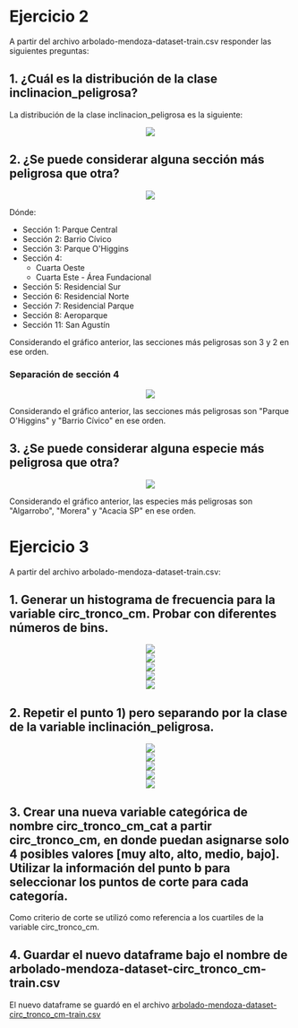 # Ejercicio 2
A partir del archivo arbolado-mendoza-dataset-train.csv responder las siguientes preguntas:

## 1. ¿Cuál es la distribución de la clase inclinacion_peligrosa?

La distribución de la clase inclinacion_peligrosa es la siguiente:

<div style="text-align:center">
    <img src="pics/2_1_distribucion_inclinacion_peligrosa.png"/>
</div>

## 2. ¿Se puede considerar alguna sección más peligrosa que otra?

<div style="text-align:center">
    <img src="pics/2_2_peligrosidad_secciones.png"/>
</div>

Dónde:
- Sección 1: Parque Central
- Sección 2: Barrio Cívico
- Sección 3: Parque O'Higgins
- Sección 4: 
  - Cuarta Oeste
  - Cuarta Este - Área Fundacional
- Sección 5: Residencial Sur
- Sección 6: Residencial Norte
- Sección 7: Residencial Parque
- Sección 8: Aeroparque
- Sección 11: San Agustín

Considerando el gráfico anterior, las secciones más peligrosas son 3 y 2 en ese orden.

### Separación de sección 4

<div style="text-align:center">
    <img src="pics/2_2_peligrosidad_nombre_secciones.png"/>
</div>

Considerando el gráfico anterior, las secciones más peligrosas son "Parque O'Higgins" y "Barrio Cívico" en ese orden.

## 3. ¿Se puede considerar alguna especie más peligrosa que otra?

<div style="text-align:center">
    <img src="pics/2_3_peligrosidad_especies.png"/>
</div>

Considerando el gráfico anterior, las especies más peligrosas son "Algarrobo", "Morera" y "Acacia SP" en ese orden.

# Ejercicio 3

A partir del archivo arbolado-mendoza-dataset-train.csv:

## 1. Generar un histograma de frecuencia para la variable circ_tronco_cm. Probar con diferentes números de bins.

<div style="text-align:center">
    <img src="pics/3_1_histograma_circ_tronco_bins_10.png"/>
</div>

<div style="text-align:center">
    <img src="pics/3_1_histograma_circ_tronco_bins_20.png"/>
</div>

<div style="text-align:center">
    <img src="pics/3_1_histograma_circ_tronco_bins_30.png"/>
</div>

<div style="text-align:center">
    <img src="pics/3_1_histograma_circ_tronco_bins_40.png"/>
</div>

<div style="text-align:center">
    <img src="pics/3_1_histograma_circ_tronco_bins_50.png"/>
</div>

## 2. Repetir el punto 1) pero separando por la clase de la variable inclinación_peligrosa.

<div style="text-align:center">
    <img src="pics/3_2_histograma_circ_tronco_separado_por_inclinacion_bins_10.png"/>
</div>

<div style="text-align:center">
    <img src="pics/3_2_histograma_circ_tronco_separado_por_inclinacion_bins_20.png"/>
</div>

<div style="text-align:center">
    <img src="pics/3_2_histograma_circ_tronco_separado_por_inclinacion_bins_30.png"/>
</div>

<div style="text-align:center">
    <img src="pics/3_2_histograma_circ_tronco_separado_por_inclinacion_bins_40.png"/>
</div>

<div style="text-align:center">
    <img src="pics/3_2_histograma_circ_tronco_separado_por_inclinacion_bins_50.png"/>
</div>

## 3. Crear una nueva variable categórica de nombre circ_tronco_cm_cat a partir circ_tronco_cm, en donde puedan asignarse solo 4 posibles valores \[muy alto, alto, medio, bajo]. Utilizar la información del punto b para seleccionar los puntos de corte para cada categoría. 

Como criterio de corte se utilizó como referencia a los cuartiles de la variable circ_tronco_cm.

## 4. Guardar el nuevo dataframe bajo el nombre de arbolado-mendoza-dataset-circ_tronco_cm-train.csv

El nuevo dataframe se guardó en el archivo [arbolado-mendoza-dataset-circ_tronco_cm-train.csv](data/arbolado-mendoza-dataset-circ_tronco_cm-train.csv)
